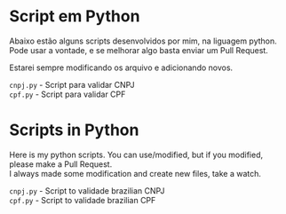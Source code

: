 Script em Python
===================

Abaixo estão alguns scripts desenvolvidos por mim, na liguagem python. Pode usar a vontade, e se melhorar algo basta enviar um Pull Request. <BR>

Estarei sempre modificando os arquivo e adicionando novos. 

`cnpj.py` - Script para validar CNPJ <br>
`cpf.py` - Script para validar CPF



Scripts in Python
=================

Here is my python scripts. You can use/modified, but if you modified, please make a Pull Request. <br>
I always made some modification and create new files, take a watch.

`cnpj.py` - Script to validade brazilian CNPJ <br>
`cpf.py` - Script to validade brazilian CPF
